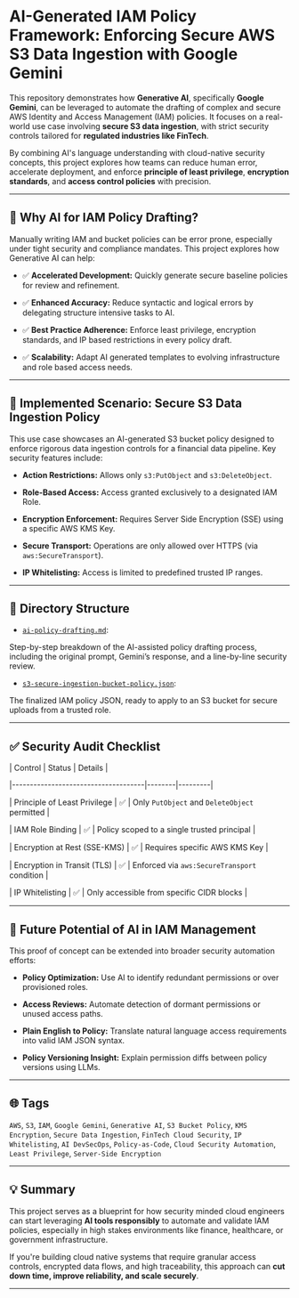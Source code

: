# AI-Generated IAM Policy Framework: Enforcing Secure AWS S3 Data Ingestion with Google Gemini



This repository demonstrates how **Generative AI**, specifically **Google Gemini**, can be leveraged to automate the drafting of complex and secure AWS Identity and Access Management (IAM) policies. It focuses on a real-world use case involving **secure S3 data ingestion**, with strict security controls tailored for **regulated industries like FinTech**.



By combining AI's language understanding with cloud-native security concepts, this project explores how teams can reduce human error, accelerate deployment, and enforce **principle of least privilege**, **encryption standards**, and **access control policies** with precision.



---



## 🔐 Why AI for IAM Policy Drafting?



Manually writing IAM and bucket policies can be error prone, especially under tight security and compliance mandates. This project explores how Generative AI can help:



- ✅ **Accelerated Development:** Quickly generate secure baseline policies for review and refinement.

- ✅ **Enhanced Accuracy:** Reduce syntactic and logical errors by delegating structure intensive tasks to AI.

- ✅ **Best Practice Adherence:** Enforce least privilege, encryption standards, and IP based restrictions in every policy draft.

- ✅ **Scalability:** Adapt AI generated templates to evolving infrastructure and role based access needs.



---



## 🧪 Implemented Scenario: Secure S3 Data Ingestion Policy



This use case showcases an AI-generated S3 bucket policy designed to enforce rigorous data ingestion controls for a financial data pipeline. Key security features include:



- **Action Restrictions:** Allows only `s3:PutObject` and `s3:DeleteObject`.

- **Role-Based Access:** Access granted exclusively to a designated IAM Role.

- **Encryption Enforcement:** Requires Server Side Encryption (SSE) using a specific AWS KMS Key.

- **Secure Transport:** Operations are only allowed over HTTPS (via `aws:SecureTransport`).

- **IP Whitelisting:** Access is limited to predefined trusted IP ranges.



---



## 📁 Directory Structure



- [`ai-policy-drafting.md`](./ai-policy-drafting.md):

Step-by-step breakdown of the AI-assisted policy drafting process, including the original prompt, Gemini’s response, and a line-by-line security review.



- [`s3-secure-ingestion-bucket-policy.json`](./s3-secure-ingestion-bucket-policy.json):

The finalized IAM policy JSON, ready to apply to an S3 bucket for secure uploads from a trusted role.


---



## ✅ Security Audit Checklist



| Control | Status | Details |

|-------------------------------------|--------|---------|

| Principle of Least Privilege | ✅ | Only `PutObject` and `DeleteObject` permitted |

| IAM Role Binding | ✅ | Policy scoped to a single trusted principal |

| Encryption at Rest (SSE-KMS) | ✅ | Requires specific AWS KMS Key |

| Encryption in Transit (TLS) | ✅ | Enforced via `aws:SecureTransport` condition |

| IP Whitelisting | ✅ | Only accessible from specific CIDR blocks |



---



## 🔭 Future Potential of AI in IAM Management



This proof of concept can be extended into broader security automation efforts:



- **Policy Optimization:** Use AI to identify redundant permissions or over provisioned roles.

- **Access Reviews:** Automate detection of dormant permissions or unused access paths.

- **Plain English to Policy:** Translate natural language access requirements into valid IAM JSON syntax.

- **Policy Versioning Insight:** Explain permission diffs between policy versions using LLMs.



---



## 🌐 Tags 



`AWS`, `S3`, `IAM`, `Google Gemini`, `Generative AI`, `S3 Bucket Policy`, `KMS Encryption`, `Secure Data Ingestion`, `FinTech Cloud Security`, `IP Whitelisting`, `AI DevSecOps`, `Policy-as-Code`, `Cloud Security Automation`, `Least Privilege`, `Server-Side Encryption`



---



## 💡 Summary



This project serves as a blueprint for how security minded cloud engineers can start leveraging **AI tools responsibly** to automate and validate IAM policies, especially in high stakes environments like finance, healthcare, or government infrastructure.



If you're building cloud native systems that require granular access controls, encrypted data flows, and high traceability, this approach can **cut down time, improve reliability, and scale securely**.



---
